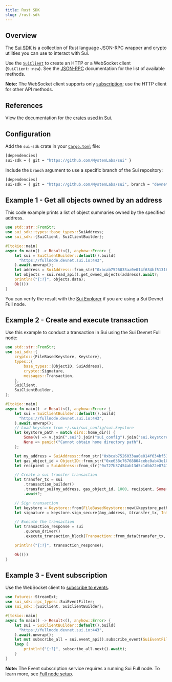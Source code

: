 ```yaml
---
title: Rust SDK
slug: /rust-sdk
---
```


## Overview

The [Sui SDK](https://github.com/MystenLabs/sui/tree/main/crates/sui-sdk) is a collection of Rust language JSON-RPC wrapper and crypto utilities you can use to interact with Sui.

Use the [`SuiClient`](cli-client.md) to create an HTTP or a WebSocket client (`SuiClient::new`). See the [JSON-RPC](json-rpc.md#sui-json-rpc-methods) documentation for the list of available methods.

**Note:** The WebSocket client supports only [subscription](event_api.md#subscribe-to-sui-events); use the HTTP client for other API methods.

## References

View the documentation for the [crates used in Sui](https://mystenlabs.github.io/sui/).

## Configuration

Add the `sui-sdk` crate in your [`Cargo.toml`](https://doc.rust-lang.org/cargo/reference/manifest.html) file:

```bash
[dependencies]
sui-sdk = { git = "https://github.com/MystenLabs/sui" }
```

Include the `branch` argument to use a specific branch of the Sui repository:

```bash
[dependencies]
sui-sdk = { git = "https://github.com/MystenLabs/sui", branch = "devnet" }
```

## Example 1 - Get all objects owned by an address

This code example prints a list of object summaries owned by the specified address.

```rust
use std::str::FromStr;
use sui_sdk::types::base_types::SuiAddress;
use sui_sdk::{SuiClient, SuiClientBuilder};

#[tokio::main]
async fn main() -> Result<(), anyhow::Error> {
    let sui = SuiClientBuilder::default().build(
      "https://fullnode.devnet.sui.io:443",
    ).await.unwrap();
    let address = SuiAddress::from_str("0xbcab7526033aa0e014f634bf51316715dda0907a7fab5a8d7e3bd44e634a4d44")?;
    let objects = sui.read_api().get_owned_objects(address).await?;
    println!("{:?}", objects.data);
    Ok(())
}
```

You can verify the result with the [Sui Explorer](https://suiexplorer.com/) if you are using a Sui Devnet Full node.

## Example 2 - Create and execute transaction

Use this example to conduct a transaction in Sui using the Sui Devnet Full node:

```rust
use std::str::FromStr;
use sui_sdk::{
    crypto::{FileBasedKeystore, Keystore},
    types::{
        base_types::{ObjectID, SuiAddress},
        crypto::Signature,
        messages::Transaction,
    },
    SuiClient,
    SuiClientBuilder,
};

#[tokio::main]
async fn main() -> Result<(), anyhow::Error> {
    let sui = SuiClientBuilder::default().build(
      "https://fullnode.devnet.sui.io:443",
    ).await.unwrap();
    // Load keystore from ~/.sui/sui_config/sui.keystore
    let keystore_path = match dirs::home_dir() {
        Some(v) => v.join(".sui").join("sui_config").join("sui.keystore"),
        None => panic!("Cannot obtain home directory path"),
    };

    let my_address = SuiAddress::from_str("0xbcab7526033aa0e014f634bf51316715dda0907a7fab5a8d7e3bd44e634a4d44")?;
    let gas_object_id = ObjectID::from_str("0xe638c76768804cebc0ab43e103999886641b0269a46783f2b454e2f8880b5255")?;
    let recipient = SuiAddress::from_str("0x727b37454ab13d5c1dbb22e8741bff72b145d1e660f71b275c01f24e7860e5e5")?;

    // Create a sui transfer transaction
    let transfer_tx = sui
        .transaction_builder()
        .transfer_sui(my_address, gas_object_id, 1000, recipient, Some(1000))
        .await?;

    // Sign transaction
    let keystore = Keystore::from(FileBasedKeystore::new(&keystore_path)?);
    let signature = keystore.sign_secure(&my_address, &transfer_tx, Intent::default())?;

    // Execute the transaction
    let transaction_response = sui
        .quorum_driver()
        .execute_transaction_block(Transaction::from_data(transfer_tx, Intent::default(), signature))

    println!("{:?}", transaction_response);

    Ok(())
}
```

## Example 3 - Event subscription

Use the WebSocket client to [subscribe to events](event_api.md#subscribe-to-sui-events).

```rust
use futures::StreamExt;
use sui_sdk::rpc_types::SuiEventFilter;
use sui_sdk::{SuiClient, SuiClientBuilder};

#[tokio::main]
async fn main() -> Result<(), anyhow::Error> {
    let sui = SuiClientBuilder::default().build(
      "https://fullnode.devnet.sui.io:443",
    ).await.unwrap();
    let mut subscribe_all = sui.event_api().subscribe_event(SuiEventFilter::All(vec![])).await?;
    loop {
        println!("{:?}", subscribe_all.next().await);
    }
}
```

**Note:** The Event subscription service requires a running Sui Full node. To learn more, see [Full node setup](fullnode.md#fullnode-setup).
